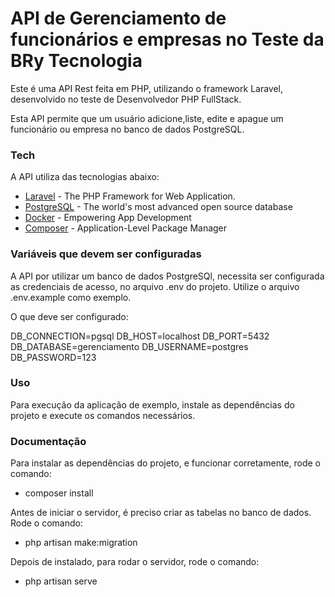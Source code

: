 # API de Gerenciamento de funcionários e empresas no Teste da BRy Tecnologia

Este é uma API Rest feita em PHP, utilizando o framework Laravel, desenvolvido no teste de Desenvolvedor PHP FullStack.

Esta API permite que um usuário adicione,liste, edite e apague um funcionário ou empresa no banco de dados PostgreSQL.

### Tech

A API utiliza das tecnologias abaixo:
* [Laravel] - The PHP Framework for Web Application.
* [PostgreSQL] - The world's most advanced open source database
* [Docker] - Empowering App Development
* [Composer] - Application-Level Package Manager

### Variáveis que devem ser configuradas

A API por utilizar um banco de dados PostgreSQl, necessita ser configurada as credenciais de acesso, no arquivo .env do projeto. Utilize o arquivo .env.example como exemplo.

O que deve ser configurado:

DB_CONNECTION=pgsql
DB_HOST=localhost
DB_PORT=5432
DB_DATABASE=gerenciamento
DB_USERNAME=postgres
DB_PASSWORD=123

### Uso 

Para execução da aplicação de exemplo, instale as dependências do projeto e execute os comandos necessários.

### Documentação

Para instalar as dependências do projeto, e funcionar corretamente, rode o comando:

- composer install

Antes de iniciar o servidor, é preciso criar as tabelas no banco de dados. Rode o comando:

- php artisan make:migration 

Depois de instalado, para rodar o servidor, rode o comando:
- php artisan serve

[Laravel]: <https://laravel.com/>
[PostgreSQL]: https://www.postgresql.org/
[Docker]: https://www.docker.com/
[Composer]: https://getcomposer.org/


